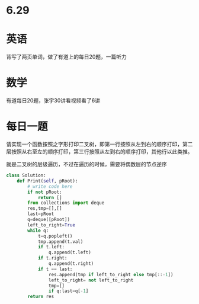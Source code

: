 # 6.29

# 英语

背写了两页单词，做了有道上的每日20题，一篇听力

# 数学    

有道每日20题，张宇30讲看视频看了6讲

#  每日一题  

请实现一个函数按照之字形打印二叉树，即第一行按照从左到右的顺序打印，第二层按照从右至左的顺序打印，第三行按照从左到右的顺序打印，其他行以此类推。

就是二叉树的层级遍历，不过在遍历的时候，需要将偶数层的节点逆序

```python
class Solution:
    def Print(self, pRoot):
        # write code here
        if not pRoot:
            return []
        from collections import deque
        res,tmp=[],[]
        last=pRoot
        q=deque([pRoot])
        left_to_right=True
        while q:
            t=q.popleft()
            tmp.append(t.val)
            if t.left:
                q.append(t.left)
            if t.right:
                q.append(t.right)
            if t == last:           
                res.append(tmp if left_to_right else tmp[::-1])
                left_to_right= not left_to_right
                tmp=[]
                if q:last=q[-1]
        return res
```

